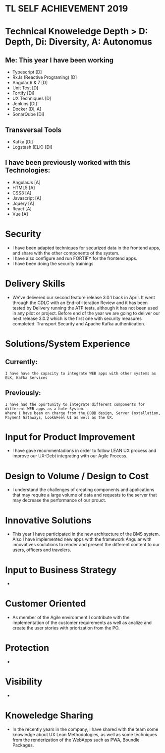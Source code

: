 # TL SELF ACHIEVEMENT 2019


# Technical Knoweledge Depth > D: Depth, Di: Diversity, A: Autonomus

## Me: This year I have been working
 -  Typescript [D]
 -  RxJs (Reactive Programing) [D]
 -  Angular 6 & 7 [D]
 -  Unit Test [D]
 -  Fortify  [Di]
 -  UX Techniques [D]
 -  Jenkins [Di] 
 -  Docker [Di, A]
 -  SonarQube [Di]
 
## Transversal Tools
 
 -  Kafka [Di]
 -  Logstash (ELK) [Di]
 
## I have been previously worked with this Technologies:
 
 -  AngularJs [A]
 -  HTML5 [A]
 -  CSS3 [A]
 -  Javascript [A]
 -  Jquery [A]
 -  React [A]
 -  Vue [A]
 
 
 # Security
 
  - I have been adapted techniques for securized data in the frontend apps, and share with the other components of the system.
  - I have also configure and run FORTIFY for the frontend apps.
  - I have been doing the security trainings 
  
  
 # Delivery Skills
 
  - We've delivered our second feature release 3.0.1 back in April.
    It went through the CDLC with an End-of-Iteration Review and it has been tested by Delivery running the ATP tests, 
    although it has not been used in any pilot or project. Before end of the year we are going to deliver our next release 
    3.0.2 which is the first one with security measures completed: Transport Security and Apache Kafka authentication. 
	

# Solutions/System Experience

## Currently: 
	I have have the capacity to integrate WEB apps with other systems as ELK, Kafka Services

## Previously: 
	I have had the oportunity to integrate different components for different WEB apps as a hole System.
	Where I have been on charge from the DDBB design, Server Installation, Payment Gataways, Look&Feel UI as well as the UX.
   

# Input for Product Improvement

 -  I have gave recommentadions in order to follow LEAN UX process and improve our UX-Debt integrating with our Agile Process.
 
# Design to Volume / Design to Cost

 - I understand the challenges of creating components and applications that may require a large volume of data and requests to the server that may decrease the performance of our prouct.
 
# Innovative Solutions

 - This year I have participated in the new architecture of the BMS system.
   Also I have implemented new apps with the framework Angular with innovatives soulutions to render and present the different content to our users, officers and travelers.
   
# Input to Business Strategy

 - 
 
# Customer Oriented

 -  As member of the Agile environment I contribute with the implementation of the customer requirements as well as analize and create the user stories with priorization from the PO.
 
# Protection

 - 

# Visibility

 -  

# Knoweledge Sharing

 -  In the recently years in the company, I have shared with the team some knowledge about UX Lean Methodologies, as well as some techniques from the renderization of the WebApps such as PWA, Boundle Packages. 

